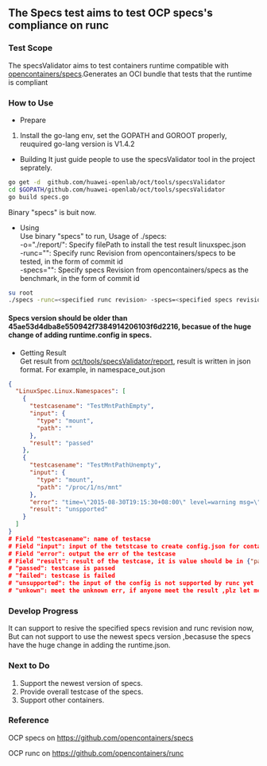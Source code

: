 ## The Specs test  aims to test OCP specs's compliance on runc

### Test Scope    

The specsValidator aims to test containers runtime compatible with  [opencontainers/specs](https://github.com/opencontainers/specs).Generates an OCI bundle that tests that the runtime is compliant

### How to Use

- Prepare

1. Install the go-lang env, set the GOPATH and GOROOT properly, reuquired go-lang version is V1.4.2      

- Building
It just guide people to use the specsValidator tool in the project seprately.
``` bash
go get -d  github.com/huawei-openlab/oct/tools/specsValidator
cd $GOPATH/github.com/huawei-openlab/oct/tools/specsValidator
go build specs.go
```
Binary "specs" is buit now.
- Using    
Use binary "specs" to run,
Usage of ./specs:        
  -o="./report/": Specify filePath to install the test result linuxspec.json     
  -runc="": Specify runc Revision from opencontainers/specs to be tested, in the form of commit id        
  -specs="": Specify specs Revision from opencontainers/specs as the benchmark, in the form of commit id

``` bash
su root
./specs -runc=<specified runc revision> -specs=<specified specs revision> -o=<output path>
```
#### Specs version should be older than 45ae53d4dba8e550942f7384914206103f6d2216, becasue of the huge change of adding runtime.config in specs.

- Getting Result     
Get result from [oct/tools/specsValidator/report](./report/), result is written in json format.
For example, in namespace_out.json
``` json
{
  "LinuxSpec.Linux.Namespaces": [
    {
      "testcasename": "TestMntPathEmpty",
      "input": {
        "type": "mount",
        "path": ""
      },
      "result": "passed"
    },
    {
      "testcasename": "TestMntPathUnempty",
      "input": {
        "type": "mount",
        "path": "/proc/1/ns/mnt"
      },
      "error": "time=\"2015-08-30T19:15:30+08:00\" level=warning msg=\"exit status 1\" \ntime=\"2015-08-30T19:15:30+08:00\" level=warning msg=\"open /sys/fs/cgroup/freezer/user/1000.user/c2.session/oct/freezer.state: no such file or directory\" \ntime=\"2015-08-30T19:15:30+08:00\" level=warning msg=\"open /sys/fs/cgroup/devices/user/1000.user/c2.session/oct/cgroup.procs: no such file or directory\" \ntime=\"2015-08-30T19:15:30+08:00\" level=fatal msg=\"Container start failed: [8] System error: invalid argument\" \nexit status 1",
      "result": "unspported"
    }
  ]
}
# Field "testcasename": name of testacse
# Field "input": input of the tetstcase to create config.json for containers, left value is the obj in [opencontainers/specs](https://github.com/opencontainers/specs), right value is the value of the obj in left.
# Field "error": output the err of the testcase
# Field "result": result of the testcase, it is value should be in {"passed", "failed", "unsupportd", "unknown"}
# "passed": testcase is passed
# "failed": testcase is failed
# "unsupported": the input of the config is not supported by runc yet
# "unkown": meet the unknown err, if anyone meet the result ,plz let me know
``` 

### Develop Progress

It can support to resive the specified specs revision and runc revision now, But can not support to use the newest specs version ,becasuse the specs have the huge change in adding the runtime.json.

### Next to Do 

1. Support the newest version of specs.
2. Provide overall testcase of the specs.
2. Support other containers.

### Reference
OCP specs on https://github.com/opencontainers/specs   

OCP runc on https://github.com/opencontainers/runc
